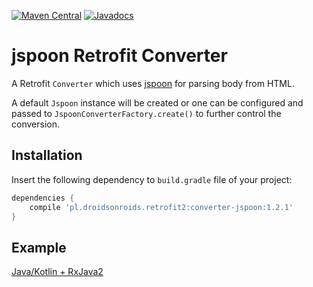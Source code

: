 [![Maven Central](https://maven-badges.herokuapp.com/maven-central/pl.droidsonroids.retrofit2/converter-jspoon/badge.svg?style=flat)](https://maven-badges.herokuapp.com/maven-central/pl.droidsonroids/jspoon)
[![Javadocs](https://javadoc.io/badge/pl.droidsonroids/jspoon.svg?color=blue)](https://javadoc.io/doc/pl.droidsonroids.retrofit2/converter-jspoon)

jspoon Retrofit Converter
===============

A Retrofit `Converter` which uses [jspoon](https://github.com/DroidsOnRoids/jspoon) for parsing body from HTML.

A default `Jspoon` instance will be created or one can be configured and passed to
`JspoonConverterFactory.create()` to further control the conversion.


Installation
--------
Insert the following dependency to `build.gradle` file of your project:
```gradle
dependencies {
    compile 'pl.droidsonroids.retrofit2:converter-jspoon:1.2.1'
}
```
Example
--------
[Java/Kotlin + RxJava2](https://github.com/DroidsOnRoids/jspoon/tree/master/advanced-example)
